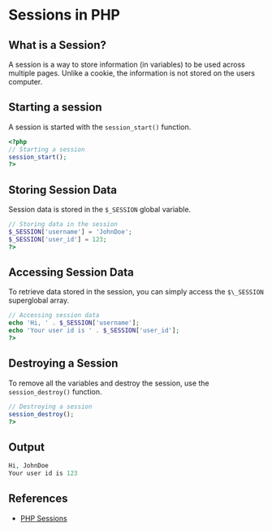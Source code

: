 # Sessions in PHP

## What is a Session?

A session is a way to store information (in variables) to be used across multiple pages.
Unlike a cookie, the information is not stored on the users computer.

## Starting a session

A session is started with the `session_start()` function.

```php
<?php
// Starting a session
session_start();
?>

```

## Storing Session Data

Session data is stored in the `$_SESSION` global variable.

```php
// Storing data in the session
$_SESSION['username'] = 'JohnDoe';
$_SESSION['user_id'] = 123;
?>

```

## Accessing Session Data

To retrieve data stored in the session, you can simply access the `$\_SESSION` superglobal array.

```php
// Accessing session data
echo 'Hi, ' . $_SESSION['username'];
echo 'Your user id is ' . $_SESSION['user_id'];
?>

```

## Destroying a Session

To remove all the variables and destroy the session, use the `session_destroy()` function.

```php
// Destroying a session
session_destroy();
?>

```

## Output

```php
Hi, JohnDoe
Your user id is 123
```

## References

- [PHP Sessions](https://www.w3schools.com/php/php_sessions.asp)
